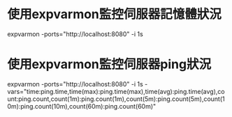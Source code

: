 # 使用expvarmon監控伺服器記憶體狀況
expvarmon -ports="http://localhost:8080" -i 1s

# 使用expvarmon監控伺服器ping狀況
expvarmon -ports="http://localhost:8080" -i 1s -vars="time:ping.time,time(max):ping.time(max),time(avg):ping.time(avg),count:ping.count,count(1m):ping.count(1m),count(5m):ping.count(5m),count(10m):ping.count(10m),count(60m):ping.count(60m)"